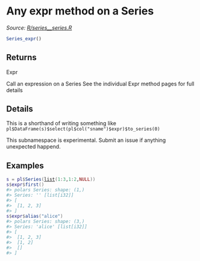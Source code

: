 # Any expr method on a Series

*Source: [R/series__series.R](https://github.com/pola-rs/r-polars/tree/main/R/series__series.R)*

```r
Series_expr()
```

## Returns

Expr

Call an expression on a Series See the individual Expr method pages for full details

## Details

This is a shorthand of writing something like `pl$DataFrame(s)$select(pl$col("sname")$expr)$to_series(0)`

This subnamespace is experimental. Submit an issue if anything unexpected happend.

## Examples

<pre class='r-example'><code><span class='r-in'><span><span class='va'>s</span> <span class='op'>=</span> <span class='va'>pl</span><span class='op'>$</span><span class='fu'>Series</span><span class='op'>(</span><span class='fu'><a href='https://rdrr.io/r/base/list.html'>list</a></span><span class='op'>(</span><span class='fl'>1</span><span class='op'>:</span><span class='fl'>3</span>,<span class='fl'>1</span><span class='op'>:</span><span class='fl'>2</span>,<span class='cn'>NULL</span><span class='op'>)</span><span class='op'>)</span></span></span>
<span class='r-in'><span><span class='va'>s</span><span class='op'>$</span><span class='va'>expr</span><span class='op'>$</span><span class='fu'>first</span><span class='op'>(</span><span class='op'>)</span></span></span>
<span class='r-out co'><span class='r-pr'>#&gt;</span> polars Series: shape: (1,)</span>
<span class='r-out co'><span class='r-pr'>#&gt;</span> Series: '' [list[i32]]</span>
<span class='r-out co'><span class='r-pr'>#&gt;</span> [</span>
<span class='r-out co'><span class='r-pr'>#&gt;</span> 	[1, 2, 3]</span>
<span class='r-out co'><span class='r-pr'>#&gt;</span> ]</span>
<span class='r-in'><span><span class='va'>s</span><span class='op'>$</span><span class='va'>expr</span><span class='op'>$</span><span class='fu'>alias</span><span class='op'>(</span><span class='st'>"alice"</span><span class='op'>)</span></span></span>
<span class='r-out co'><span class='r-pr'>#&gt;</span> polars Series: shape: (3,)</span>
<span class='r-out co'><span class='r-pr'>#&gt;</span> Series: 'alice' [list[i32]]</span>
<span class='r-out co'><span class='r-pr'>#&gt;</span> [</span>
<span class='r-out co'><span class='r-pr'>#&gt;</span> 	[1, 2, 3]</span>
<span class='r-out co'><span class='r-pr'>#&gt;</span> 	[1, 2]</span>
<span class='r-out co'><span class='r-pr'>#&gt;</span> 	[]</span>
<span class='r-out co'><span class='r-pr'>#&gt;</span> ]</span>
 </code></pre>